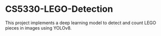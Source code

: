 # CS5330-LEGO-Detection
This project implements a deep learning model to detect and count LEGO pieces in images using YOLOv8.
